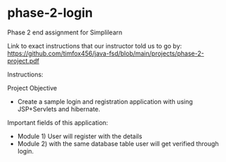 # phase-2-login
Phase 2 end assignment for Simplilearn


Link to exact instructions that our instructor told us to go by: https://github.com/timfox456/java-fsd/blob/main/projects/phase-2-project.pdf

Instructions:

Project Objective
- Create a sample login and registration application with using JSP+Servlets and hibernate.

Important fields of this application:

- Module 1) User will register with the details
- Module 2) with the same database table user will get verified through login.
